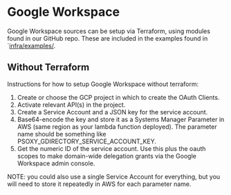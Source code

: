 # Google Workspace

Google Workspace sources can be setup via Terraform, using modules found in our GitHub repo.  These
are included in the examples found in `[infra/examples/](../../infra/examples).

## Without Terraform

Instructions for how to setup Google Workspace without terraform:

  1. Create or choose the GCP project in which to create the OAuth Clients.
  2. Activate relevant API(s) in the project.
  3. Create a Service Account and a JSON key for the service account.
  4. Base64-encode the key and store it as a Systems Manager Parameter in AWS (same region as your
     lambda function deployed).  The parameter name should be something like PSOXY_GDIRECTORY_SERVICE_ACCOUNT_KEY.
  5. Get the numeric ID of the service account. Use this plus the oauth scopes to make domain-wide
     delegation grants via the Google Workspace admin console.

NOTE: you could also use a single Service Account for everything, but you will need to store it
repeatedly in AWS for each parameter name.




